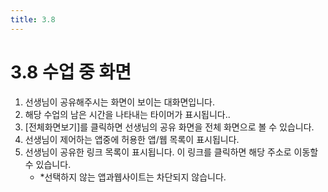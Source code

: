 ```yaml
---
title: 3.8
---
```


# 3.8 수업 중 화면

1. 선생님이 공유해주시는 화면이 보이는 대화면입니다.
2. 해당 수업의 남은 시간을 나타내는 타이머가 표시됩니다..
3. [전체화면보기]를 클릭하면 선생님의 공유 화면을 전체 화면으로 볼 수 있습니다.
4. 선생님이 제어하는 앱중에 허용한 앱/웹 목록이 표시됩니다.
5. 선생님이 공유한 링크 목록이 표시됩니다. 이 링크를 클릭하면 해당 주소로 이동할 수 있습니다.
   - \*선택하지 않는 앱과웹사이트는 차단되지 않습니다.
